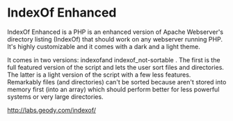 # IndexOf Enhanced

IndexOf Enhanced is a PHP is an enhanced version of Apache Webserver's directory listing (IndexOf) that should work on any webserver running PHP. It's highly customizable and it comes with a dark and a light theme.

It comes in two versions: indexofand indexof_not-sortable . The first is the full featured version of the script and lets the user sort files and directories. The latter is a light version of the script with a few less features. Remarkably files (and directories) can't be sorted because aren't stored into memory first (into an array) which should perform better for less powerful systems or very large directories.

http://labs.geody.com/indexof/
